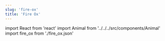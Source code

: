 ```yaml
---
slug: 'fire-ox'
title: 'Fire Ox'
---
```

    
import React from 'react'
import Animal from '../../../src/components/Animal'
import fire_ox from './fire_ox.json'
    
<Animal data={fire_ox} />

